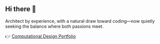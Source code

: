 ## Hi there 👋
Architect by experience, with a natural draw toward coding—now quietly seeking the balance where both passions meet.
  
👉 [Computational Design Portfolio](https://www.behance.net/gallery/230187917/Computaional-design-portfolio)



